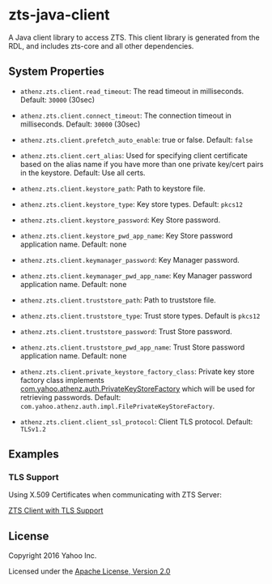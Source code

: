 zts-java-client
===============

A Java client library to access ZTS. This client library is generated
from the RDL, and includes zts-core and all other dependencies.

## System Properties

- `athenz.zts.client.read_timeout`: The read timeout in milliseconds. Default: `30000` (30sec)
- `athenz.zts.client.connect_timeout`:  The connection timeout in milliseconds. Default: `30000` (30sec)
- `athenz.zts.client.prefetch_auto_enable`:  true or false. Default: `false`

- `athenz.zts.client.cert_alias`: Used for specifying client certificate based on the alias name if you have more than one private key/cert pairs in the keystore. Default: Use all certs.
- `athenz.zts.client.keystore_path`: Path to keystore file.
- `athenz.zts.client.keystore_type`: Key store types.  Default: `pkcs12`
- `athenz.zts.client.keystore_password`: Key Store password.
- `athenz.zts.client.keystore_pwd_app_name`: Key Store password application name. Default: none
- `athenz.zts.client.keymanager_password`: Key Manager password.
- `athenz.zts.client.keymanager_pwd_app_name`: Key Manager password application name. Default: none

- `athenz.zts.client.truststore_path`: Path to truststore file.
- `athenz.zts.client.truststore_type`: Trust store types.  Default is `pkcs12`
- `athenz.zts.client.truststore_password`: Trust Store password.
- `athenz.zts.client.truststore_pwd_app_name`: Trust Store password application name. Default: none
- `athenz.zts.client.private_keystore_factory_class`: Private key store factory class implements [com.yahoo.athenz.auth.PrivateKeyStoreFactory](https://github.com/yahoo/athenz/blob/master/libs/java/auth_core/src/main/java/com/yahoo/athenz/auth/PrivateKeyStoreFactory.java)
which will be used for retrieving passwords. Default: `com.yahoo.athenz.auth.impl.FilePrivateKeyStoreFactory`.

- `athenz.zts.client.client_ssl_protocol`: Client TLS protocol. Default: `TLSv1.2`

## Examples

### TLS Support

Using X.509 Certificates when communicating with ZTS Server:

[ZTS Client with TLS Support](https://github.com/yahoo/athenz/tree/master/clients/java/zts/core/examples/tls-support)

## License

Copyright 2016 Yahoo Inc.

Licensed under the [Apache License, Version 2.0](http://www.apache.org/licenses/LICENSE-2.0)

